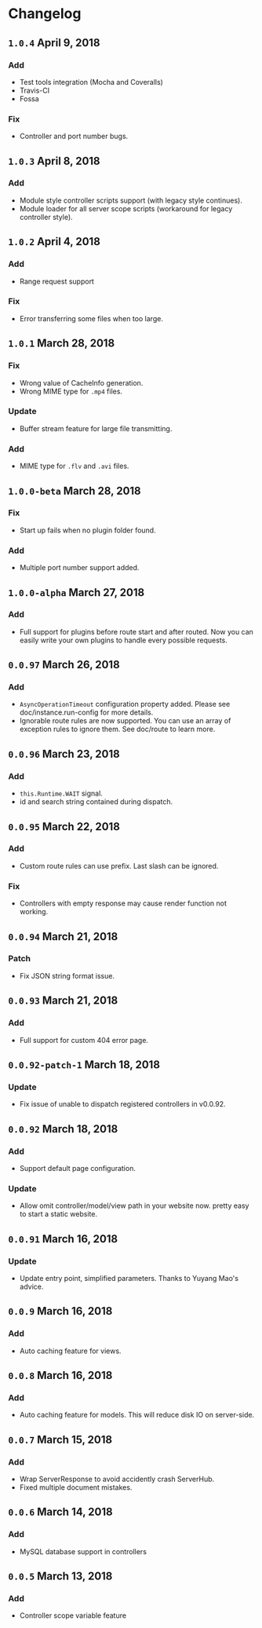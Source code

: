 # Changelog

## `1.0.4` April 9, 2018

### Add

- Test tools integration (Mocha and Coveralls)
- Travis-CI
- Fossa

### Fix

- Controller and port number bugs.

## `1.0.3` April 8, 2018

### Add

- Module style controller scripts support (with legacy style continues).
- Module loader for all server scope scripts (workaround for legacy controller style).

## `1.0.2` April 4, 2018

### Add

- Range request support

### Fix

- Error transferring some files when too large.

## `1.0.1` March 28, 2018

### Fix

- Wrong value of CacheInfo generation.
- Wrong MIME type for `.mp4` files.

### Update

- Buffer stream feature for large file transmitting.

### Add

- MIME type for `.flv` and `.avi` files.

## `1.0.0-beta` March 28, 2018

### Fix

- Start up fails when no plugin folder found.

### Add

- Multiple port number support added.


## `1.0.0-alpha` March 27, 2018

### Add

- Full support for plugins before route start and after routed. Now you can easily write your own plugins to handle every possible requests.

## `0.0.97` March 26, 2018

### Add

- `AsyncOperationTimeout` configuration property added. Please see doc/instance.run-config for more details.
- Ignorable route rules are now supported. You can use an array of exception rules to ignore them. See doc/route to learn more.

## `0.0.96` March 23, 2018

### Add

- `this.Runtime.WAIT` signal.
- id and search string contained during dispatch.

## `0.0.95` March 22, 2018

### Add

- Custom route rules can use prefix. Last slash can be ignored.

### Fix

- Controllers with empty response may cause render function not working.

## `0.0.94` March 21, 2018

### Patch

- Fix JSON string format issue.

## `0.0.93` March 21, 2018

### Add

- Full support for custom 404 error page.

## `0.0.92-patch-1` March 18, 2018

### Update

- Fix issue of unable to dispatch registered controllers in v0.0.92.

## `0.0.92` March 18, 2018

### Add

- Support default page configuration.

### Update

- Allow omit controller/model/view path in your website now. pretty easy to start a static website.

## `0.0.91` March 16, 2018

### Update

- Update entry point, simplified parameters. Thanks to Yuyang Mao's advice.

## `0.0.9` March 16, 2018

### Add

- Auto caching feature for views.

## `0.0.8` March 16, 2018

### Add

- Auto caching feature for models. This will reduce disk IO on server-side.

## `0.0.7` March 15, 2018

### Add

- Wrap ServerResponse to avoid accidently crash ServerHub.
- Fixed multiple document mistakes.

## `0.0.6` March 14, 2018

### Add

- MySQL database support in controllers

## `0.0.5` March 13, 2018

### Add

- Controller scope variable feature
